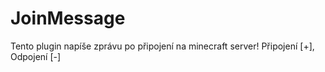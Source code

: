 # JoinMessage
Tento plugin napíše zprávu po připojení na minecraft server! Připojení [+], Odpojení [-]
